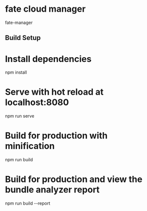 # fate cloud manager
fate-manager

## Build Setup

# Install dependencies
npm install

# Serve with hot reload at localhost:8080
npm run serve

# Build for production with minification
npm run build

# Build for production and view the bundle analyzer report
npm run build --report
```


